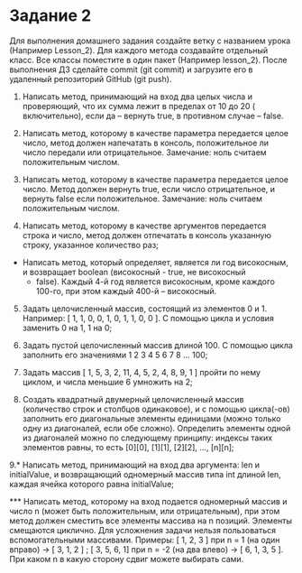 # Задание 2

Для выполнения домашнего задания создайте ветку с названием урока (Например Lesson_2). Для каждого метода создавайте
отдельный класс. Все классы поместите в один пакет (Например lesson_2). После выполнения ДЗ сделайте commit (git commit)
и загрузите его в удаленный репозиторий GitHub (git push).

1. Написать метод, принимающий на вход два целых числа и проверяющий, что их сумма лежит в пределах от 10 до 20 (
   включительно), если да – вернуть true, в противном случае – false.

2. Написать метод, которому в качестве параметра передается целое число, метод должен напечатать в консоль,
   положительное ли число передали или отрицательное. Замечание: ноль считаем положительным числом.

3. Написать метод, которому в качестве параметра передается целое число. Метод должен вернуть true, если число
   отрицательное, и вернуть false если положительное. Замечание: ноль считаем положительным числом.

4. Написать метод, которому в качестве аргументов передается строка и число, метод должен отпечатать в консоль указанную
   строку, указанное количество раз;

* Написать метод, который определяет, является ли год високосным, и возвращает boolean (високосный - true, не високосный
  - false). Каждый 4-й год является високосным, кроме каждого 100-го, при этом каждый 400-й – високосный.

5. Задать целочисленный массив, состоящий из элементов 0 и 1. Например: [ 1, 1, 0, 0, 1, 0, 1, 1, 0, 0 ]. С помощью
   цикла и условия заменить 0 на 1, 1 на 0;

6. Задать пустой целочисленный массив длиной 100. С помощью цикла заполнить его значениями 1 2 3 4 5 6 7 8 … 100;

7. Задать массив [ 1, 5, 3, 2, 11, 4, 5, 2, 4, 8, 9, 1 ] пройти по нему циклом, и числа меньшие 6 умножить на 2;

8. Создать квадратный двумерный целочисленный массив (количество строк и столбцов одинаковое), и с помощью цикла(-ов)
   заполнить его диагональные элементы единицами (можно только одну из диагоналей, если обе сложно). Определить элементы
   одной из диагоналей можно по следующему принципу: индексы таких элементов равны, то есть [0][0], [1][1], [2][2],
   …, [n][n];

9.* Написать метод, принимающий на вход два аргумента: len и initialValue, и возвращающий одномерный массив типа int
длиной len, каждая ячейка которого равна initialValue;

*** Написать метод, которому на вход подается одномерный массив и число n (может быть положительным, или отрицательным),
при этом метод должен сместить все элементы массива на n позиций. Элементы смещаются циклично. Для усложнения задачи
нельзя пользоваться вспомогательными массивами. Примеры: [ 1, 2, 3 ] при n = 1 (на один вправо) -> [ 3, 1, 2 ]
; [ 3, 5, 6, 1] при n = -2 (на два влево) -> [ 6, 1, 3, 5 ]. При каком n в какую сторону сдвиг можете выбирать сами.

